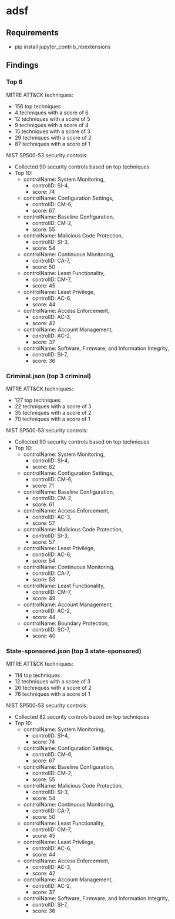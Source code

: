 # adsf

## Requirements

- pip install jupyter_contrib_nbextensions

## Findings

### Top 6

MITRE ATT&CK techniques:

- 156 top techniques
- 4 techniques with a score of 6 
- 12 techniques with a score of 5 
- 9 techniques with a score of 4
- 15 techniques with a score of 3
- 29 techniques with a score of 2
- 87 techniques with a score of 1

NIST SP500-53 security controls:
- Collected 90 security controls based on top techniques
- Top 10:
	- controlName: System Monitoring,
        - controlID: SI-4,
        - score: 74
	- controlName: Configuration Settings,
        - controlID: CM-6,
        - score: 67
	- controlName: Baseline Configuration,
        - controlID: CM-2,
        - score: 55
	- controlName: Malicious Code Protection,
        - controlID: SI-3,
        - score: 54
	- controlName: Continuous Monitoring,
        - controlID: CA-7,
        - score: 50
	- controlName: Least Functionality,
        - controlID: CM-7,
        - score: 45
	- controlName: Least Privilege,
        - controlID: AC-6,
        - score: 44
	- controlName: Access Enforcement,
        - controlID: AC-3,
        - score: 42
	- controlName: Account Management,
        - controlID: AC-2,
        - score: 37
	- controlName: Software, Firmware, and Information Integrity,
        - controlID: SI-7,
        - score: 36

### Criminal.json (top 3 criminal)

MITRE ATT&CK techniques:

- 127 top techniques
- 22 techniques with a score of 3
- 35 techniques with a score of 2
- 70 techniques with a score of 1

NIST SP500-53 security controls:
- Collected 90 security controls based on top techniques
- Top 10:
	- controlName: System Monitoring,
        - controlID: SI-4,
        - score: 82
	- controlName: Configuration Settings,
        - controlID: CM-6,
        - score: 71
	- controlName: Baseline Configuration,
        - controlID: CM-2,
        - score: 61
	- controlName: Access Enforcement,
        - controlID: AC-3,
        - score: 57
	- controlName: Malicious Code Protection,
        - controlID: SI-3,
        - score: 57
	- controlName: Least Privilege,
        - controlID: AC-6,
        - score: 54
	- controlName: Continuous Monitoring,
        - controlID: CA-7,
        - score: 53
	- controlName: Least Functionality,
        - controlID: CM-7,
        - score: 49
	- controlName: Account Management,
        - controlID: AC-2,
        - score: 44
	- controlName: Boundary Protection,
        - controlID: SC-7,
        - score: 40

### State-sponsored.json (top 3 state-sponsored)

MITRE ATT&CK techniques:

- 114 top techniques
- 12 techniques with a score of 3
- 26 techniques with a score of 2
- 76 techniques with a score of 1

NIST SP500-53 security controls:
- Collected 82 security controls based on top techniques
- Top 10:
	- controlName: System Monitoring,
        - controlID: SI-4,
        - score: 74
	- controlName: Configuration Settings,
        - controlID: CM-6,
        - score: 67
	- controlName: Baseline Configuration,
        - controlID: CM-2,
        - score: 55
	- controlName: Malicious Code Protection,
        - controlID: SI-3,
        - score: 54
	- controlName: Continuous Monitoring,
        - controlID: CA-7,
        - score: 50
	- controlName: Least Functionality,
        - controlID: CM-7,
        - score: 45
	- controlName: Least Privilege,
        - controlID: AC-6,
        - score: 44
	- controlName: Access Enforcement,
        - controlID: AC-3,
        - score: 42
	- controlName: Account Management,
        - controlID: AC-2,
        - score: 37
	- controlName: Software, Firmware, and Information Integrity,
        - controlID: SI-7,
        - score: 36
